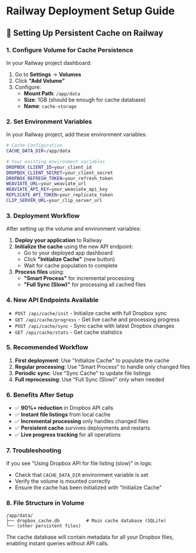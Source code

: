 # Railway Deployment Setup Guide

## 🚀 Setting Up Persistent Cache on Railway

### 1. Configure Volume for Cache Persistence

In your Railway project dashboard:

1. Go to **Settings** → **Volumes**
2. Click **"Add Volume"**
3. Configure:
   - **Mount Path**: `/app/data`
   - **Size**: 1GB (should be enough for cache database)
   - **Name**: `cache-storage`

### 2. Set Environment Variables

In your Railway project, add these environment variables:

```bash
# Cache Configuration
CACHE_DATA_DIR=/app/data

# Your existing environment variables
DROPBOX_CLIENT_ID=your_client_id
DROPBOX_CLIENT_SECRET=your_client_secret
DROPBOX_REFRESH_TOKEN=your_refresh_token
WEAVIATE_URL=your_weaviate_url
WEAVIATE_API_KEY=your_weaviate_api_key
REPLICATE_API_TOKEN=your_replicate_token
CLIP_SERVER_URL=your_clip_server_url
```

### 3. Deployment Workflow

After setting up the volume and environment variables:

1. **Deploy your application** to Railway
2. **Initialize the cache** using the new API endpoint:
   - Go to your deployed app dashboard
   - Click **"Initialize Cache"** (new button)
   - Wait for cache population to complete
3. **Process files** using:
   - **"Smart Process"** for incremental processing
   - **"Full Sync (Slow)"** for processing all cached files

### 4. New API Endpoints Available

- `POST /api/cache/init` - Initialize cache with full Dropbox sync
- `GET /api/cache/progress` - Get live cache and processing progress
- `POST /api/cache/sync` - Sync cache with latest Dropbox changes
- `GET /api/cache/stats` - Get cache statistics

### 5. Recommended Workflow

1. **First deployment**: Use "Initialize Cache" to populate the cache
2. **Regular processing**: Use "Smart Process" to handle only changed files
3. **Periodic sync**: Use "Sync Cache" to update file listings
4. **Full reprocessing**: Use "Full Sync (Slow)" only when needed

### 6. Benefits After Setup

- ✅ **90%+ reduction** in Dropbox API calls
- ✅ **Instant file listings** from local cache
- ✅ **Incremental processing** only handles changed files
- ✅ **Persistent cache** survives deployments and restarts
- ✅ **Live progress tracking** for all operations

### 7. Troubleshooting

If you see "Using Dropbox API for file listing (slow)" in logs:
- Check that `CACHE_DATA_DIR` environment variable is set
- Verify the volume is mounted correctly
- Ensure the cache has been initialized with "Initialize Cache"

### 8. File Structure in Volume

```
/app/data/
├── dropbox_cache.db          # Main cache database (SQLite)
└── (other persistent files)
```

The cache database will contain metadata for all your Dropbox files, enabling instant queries without API calls. 
